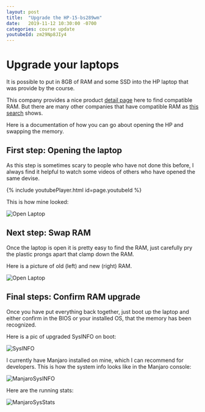 ```yaml
---
layout: post
title:  "Upgrade the HP-15-bs289wm"
date:   2019-11-12 10:30:00 -0700
categories: course update
youtubeId: zm29Np8JIy4
---
```


# Upgrade your laptops

It is possible to put in 8GB of RAM and some SSD into the HP laptop that was provide by the course.

This company provides a nice product [detail page](https://www.crucial.com/usa/en/compatible-upgrade-for/HP---Compaq/hp-15-bs289wm) here to find compatible RAM.
But there are many other companies that have compatible RAM as [this search](https://www.amazon.com/s?k=8gb+ddr4-2400+sodimm&crid=1NGS6UDKNN1T3&sprefix=8+gb+ddr4-2400%2Caps%2C228&ref=nb_sb_ss_sc_3_14) shows.

Here is a documentation of how you can go about opening the HP and swapping the memory.

## First step: Opening the laptop

As this step is sometimes scary to people who have not done this before, I always find it helpful to watch some videos of others who have opened the same devise.

{% include youtubePlayer.html id=page.youtubeId %}

This is how mine looked:

![Open Laptop](/frontend-dev/assets/images/open_laptop.jpg)

## Next step: Swap RAM

Once the laptop is open it is pretty easy to find the RAM, just carefully pry the plastic prongs apart that clamp down the RAM.

Here is a picture of old (left) and new (right) RAM.

![Open Laptop](/frontend-dev/assets/images/RAMswap.jpg)

## Final steps: Confirm RAM upgrade

Once you have put everything back together, just boot up the laptop and either confirm in the BIOS or your installed OS, that the memory has been recognized.

Here is a pic of upgraded SysINFO on boot:

![SysINFO](/frontend-dev/assets/images/systemINFO.jpg)

I currently have Manjaro installed on mine, which I can recommend for developers. This is how the system info looks like in the Manjaro console:

![ManjaroSysINFO](/frontend-dev/assets/images/manjaroSYSinfo.jpg)

Here are the running stats:

![ManjaroSysStats](/frontend-dev/assets/images/manjaroStats.jpg)
